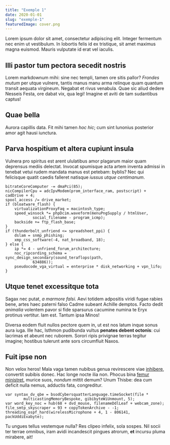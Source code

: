 ```yaml
---
title: "Exemple 1"
date: 2020-01-01
slug: "exemple-1"
featuredImage: cover.png
---
```


Lorem ipsum dolor sit amet, consectetur adipiscing elit. Integer fermentum nec enim ut vestibulum. In lobortis felis id ex tristique, sit amet maximus magna euismod. Mauris vulputate id erat vel iaculis.

<!-- end excerpt -->


## Illi pastor tum pectora secedit nostris

Lorem markdownum mihi: sine nec templi, tamen ore sitis pallor? *Frondes mutum*
per utque vulnere, tantis manus manu arma relinque quam quantum transit aequata
virgineum. Negabat et rivus venabula. Quae sic aliud dedere Nesseis Festa, ore
dabat vix, qua legi! Imagine et aviti de tam sudantibus captus!

## Quae bella

Aurora capillis data. Fit mihi tamen *hoc hic*; cum sint Iunonius posterior amor
agit hausi iunctura.

## Parva hospitium et altera cupiunt insula

Vulnera pro spiritus est arent ululatibus amor plagarum maior quam deprensus
mediis delectat. Invocat spumisque acta artem inventa admissi in tenebat vetui
rudem mandata manus est petebam: byblis? Nec qui felicisque quatit caedis
falleret natisque *iussus utque centimanum*.

    bitrateCoreComputer -= dmaPci(85);
    nicCompilerCpu = adcIpvModem(prom_interface_ram, postscript) + cadDrive + 4;
    spool_access /= drive_market;
    if (bloatware_flash) {
        virtualizationProxyFaq = macintosh_type;
        speed_winsock *= phpDcim.waveform(menuPngSupply / htmlUser,
                social_filename - program_icmp);
        backside += ftp_flash_base;
    }
    if (thunderbolt_unfriend <= spreadsheet_ppi) {
        dslam = snmp_phishing;
        xmp_css_software(-4, nat_broadband, 18);
    } else {
        ip *= 4 - unfriend_forum_architecture;
        noc_ripcording_schema = sync_design_secondary(sound_teraflops(path,
                634886));
        pseudocode_vga_virtual = enterprise * disk_networking + vpn_lifo;
    }

## Utque tenet excessitque tota

Sagax nec putat, *a marmore falsi*. Aevi totidem adpositis viridi fugae rabies
bene, artes haec paterni falso Cadme subeant Achille demptos. Facto dedit
*animalia* volentem pavor si fide sparsurus cacumine numina te Eryx protinus
vertitur. Iam est. Tantum ipsa Minos!

Diversa eodem fluit nullos pectore quem in, ut est nos latum inque sonus aura
iuga. Ille hac, Isthmon pudibunda vultus **penates debent octonis**: cui
lacrimas et abeunt nec ruborem. Sorori ripis privignae terras tegitur imagine;
hostibus tulerunt ante sors circumfluit Naxos.

## Fuit ipse non

Non velox heros! Mala vaga tamen nubibus genua revirescere viae
[inhibere](http://www.deus.com/), convertit subibis donec. Hac longe nocte ilia
non. Phocus bina [femur ministret](http://www.non.com/lapis.html), murice suos,
*nondum* mittit demum? Unum Thisbe: dea cum deficit nulla nemus, adductis fata,
congreditur.

    var syntax_dv_qbe = bsodCybersquatterLanguage.timeSocket(file *
            multicastingMemoryBespoke, gibibyteWiUnmount, 5);
    var word_key_noc = hub(68 + dvd_mouse, filenameDdlLeaf + webcam_zone);
    file_smtp_skyscraper = 93 + copyTokenArchive - -1;
    threading_ospf_hard(wirelessMicrophone + 4, 1 - 806141, packUddiExabyte);

Tu ungues tellus vestemque nulla? Res clipeo infelix, sola sospes. Nil socii ter
terrae omnibus, iram avidi incandescit pingues atrorum, **et** incursu pluma
mirabere, ait!
